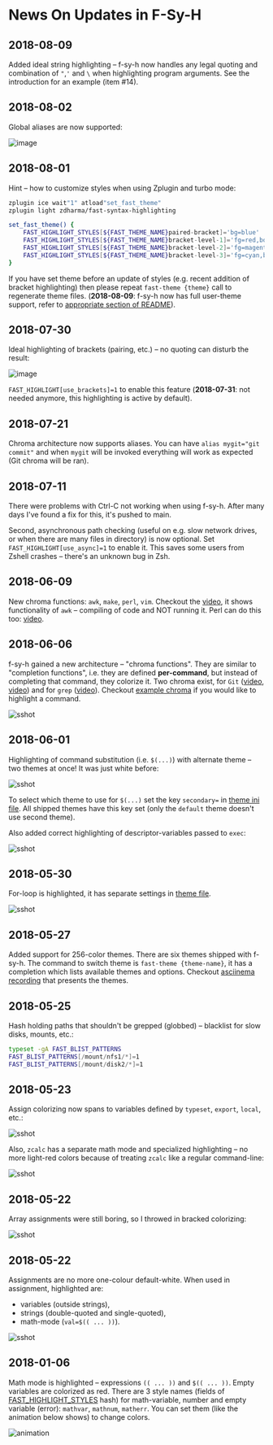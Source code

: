 # News On Updates in F-Sy-H

## 2018-08-09

Added ideal string highlighting – f-sy-h now handles any legal quoting and combination of `"`,`'` and `\` when
highlighting program arguments. See the introduction for an example (item #14).

## 2018-08-02

Global aliases are now supported:

![image](https://raw.githubusercontent.com/zdharma/fast-syntax-highlighting/main/images/global-alias.png)

## 2018-08-01

Hint – how to customize styles when using Zplugin and turbo mode:

```zsh
zplugin ice wait"1" atload"set_fast_theme"
zplugin light zdharma/fast-syntax-highlighting

set_fast_theme() {
    FAST_HIGHLIGHT_STYLES[${FAST_THEME_NAME}paired-bracket]='bg=blue'
    FAST_HIGHLIGHT_STYLES[${FAST_THEME_NAME}bracket-level-1]='fg=red,bold'
    FAST_HIGHLIGHT_STYLES[${FAST_THEME_NAME}bracket-level-2]='fg=magenta,bold'
    FAST_HIGHLIGHT_STYLES[${FAST_THEME_NAME}bracket-level-3]='fg=cyan,bold'
}
```

If you have set theme before an update of styles (e.g. recent addition of bracket highlighting)
then please repeat `fast-theme {theme}` call to regenerate theme files. (**2018-08-09**: f-sy-h
now has full user-theme support, refer to [appropriate section of README](README.md#customization)).

## 2018-07-30

Ideal highlighting of brackets (pairing, etc.) – no quoting can disturb the result:

![image](https://raw.githubusercontent.com/zdharma/fast-syntax-highlighting/main/images/brackets.gif)

`FAST_HIGHLIGHT[use_brackets]=1` to enable this feature (**2018-07-31**: not needed anymore, this highlighting is active by default).

## 2018-07-21

Chroma architecture now supports aliases. You can have `alias mygit="git commit"` and when `mygit`
will be invoked everything will work as expected (Git chroma will be ran).

## 2018-07-11

There were problems with Ctrl-C not working when using f-sy-h. After many days I've found a fix
for this, it's pushed to main.

Second, asynchronous path checking (useful on e.g. slow network drives, or when there are many files in directory)
is now optional. Set `FAST_HIGHLIGHT[use_async]=1` to enable it. This saves some users from Zshell crashes
– there's an unknown bug in Zsh.

## 2018-06-09

New chroma functions: `awk`, `make`, `perl`, `vim`. Checkout the [video](https://asciinema.org/a/186234),
it shows functionality of `awk` – compiling of code and NOT running it. Perl can do this too:
[video](https://asciinema.org/a/186098).

## 2018-06-06

f-sy-h gained a new architecture – "chroma functions". They are similar to "completion functions", i.e. they
are defined **per-command**, but instead of completing that command, they colorize it. Two chroma exist,
for `Git` ([video](https://asciinema.org/a/185707), [video](https://asciinema.org/a/185811)) and for `grep`
([video](https://asciinema.org/a/185942)). Checkout
[example chroma](https://github.com/zdharma/fast-syntax-highlighting/blob/main/chroma/-example.ch) if you
would like to highlight a command.

![sshot](https://raw.githubusercontent.com/zdharma/fast-syntax-highlighting/main/images/git_chroma.png)

## 2018-06-01

Highlighting of command substitution (i.e. `$(...)`) with alternate theme – two themes at once! It was just white before:

![sshot](https://raw.githubusercontent.com/zdharma/fast-syntax-highlighting/main/images/cmdsubst.png)

To select which theme to use for `$(...)` set the key `secondary=` in [theme ini file](https://github.com/zdharma/fast-syntax-highlighting/blob/main/themes/free.ini#L7).
All shipped themes have this key set (only the `default` theme doesn't use second theme).

Also added correct highlighting of descriptor-variables passed to `exec`:

![sshot](https://raw.githubusercontent.com/zdharma/fast-syntax-highlighting/main/images/execfd.png)

## 2018-05-30

For-loop is highlighted, it has separate settings in [theme file](https://github.com/zdharma/fast-syntax-highlighting/blob/main/themes/free.ini).

![sshot](https://raw.githubusercontent.com/zdharma/fast-syntax-highlighting/main/images/for-loop.png)

## 2018-05-27

Added support for 256-color themes. There are six themes shipped with f-sy-h. The command to
switch theme is `fast-theme {theme-name}`, it has a completion which lists available themes
and options. Checkout [asciinema recording](https://asciinema.org/a/183814) that presents
the themes.

## 2018-05-25

Hash holding paths that shouldn't be grepped (globbed) – blacklist for slow disks, mounts, etc.:

```zsh
typeset -gA FAST_BLIST_PATTERNS
FAST_BLIST_PATTERNS[/mount/nfs1/*]=1
FAST_BLIST_PATTERNS[/mount/disk2/*]=1
```

## 2018-05-23

Assign colorizing now spans to variables defined by `typeset`, `export`, `local`, etc.:

![sshot](https://raw.githubusercontent.com/zdharma/fast-syntax-highlighting/main/images/typeset.png)

Also, `zcalc` has a separate math mode and specialized highlighting – no more light-red colors because of
treating `zcalc` like a regular command-line:

![sshot](https://raw.githubusercontent.com/zdharma/fast-syntax-highlighting/main/images/zcalc.png)

## 2018-05-22

Array assignments were still boring, so I throwed in bracked colorizing:

![sshot](https://raw.githubusercontent.com/zdharma/fast-syntax-highlighting/main/images/array-assign.png)

## 2018-05-22 <a name="assign-update"></a>

Assignments are no more one-colour default-white. When used in assignment, highlighted are:

- variables (outside strings),
- strings (double-quoted and single-quoted),
- math-mode (`val=$(( ... ))`).

![sshot](https://raw.githubusercontent.com/zdharma/fast-syntax-highlighting/main/images/assign.png)

## 2018-01-06

Math mode is highlighted – expressions `(( ... ))` and `$(( ... ))`. Empty variables are colorized as red.
There are 3 style names (fields of
[FAST_HIGHLIGHT_STYLES](https://github.com/zdharma/fast-syntax-highlighting/blob/main/functions/fast-highlight#L34)
hash) for math-variable, number and empty variable (error): `mathvar`, `mathnum`, `matherr`. You can set
them (like the animation below shows) to change colors.

![animation](https://raw.githubusercontent.com/zdharma/fast-syntax-highlighting/main/images/math.gif)
